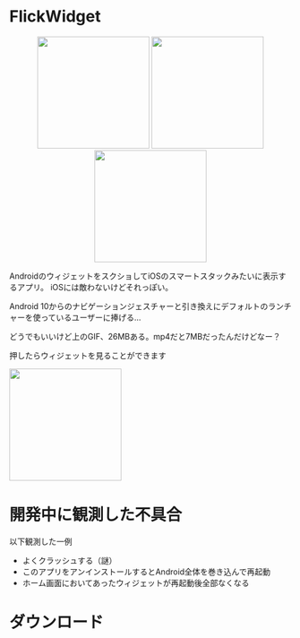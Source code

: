 # FlickWidget

<p align="center">
<img src="https://imgur.com/gJ6mRvP.gif" width="200">
<img src="https://imgur.com/Co7yznb.png" width="200">
<img src="https://imgur.com/oIdkadG.png" width="200">
</p>

AndroidのウィジェットをスクショしてiOSのスマートスタックみたいに表示するアプリ。
iOSには敵わないけどそれっぽい。  

Android 10からのナビゲーションジェスチャーと引き換えにデフォルトのランチャーを使っているユーザーに捧げる...

どうでもいいけど上のGIF、26MBある。mp4だと7MBだったんだけどなー？

押したらウィジェットを見ることができます

<img src="https://imgur.com/oT6xM5U.png" width="200">

# 開発中に観測した不具合
以下観測した一例

- よくクラッシュする（謎）
- このアプリをアンインストールするとAndroid全体を巻き込んで再起動
- ホーム画面においてあったウィジェットが再起動後全部なくなる

# ダウンロード
